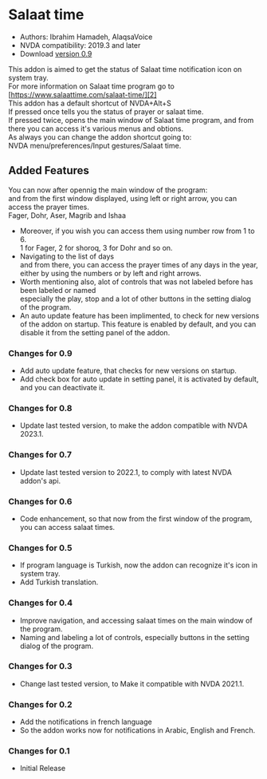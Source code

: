 # Salaat time #

*	Authors: Ibrahim Hamadeh, AlaqsaVoice  
*	NVDA compatibility: 2019.3 and later 
*	Download [version 0.9][1]

This addon is aimed to get the status of Salaat time notification icon on system tray.  
For more information on Salaat time program go to [https://www.salaattime.com/salaat-time/][2]  
This addon has a default shortcut of NVDA+Alt+S  
If pressed once tells you the status of prayer or salaat time.  
If pressed twice, opens the main window of Salaat time program, and from there you can access it's various menus and obtions.  
As always you can change the addon shortcut going to:  
NVDA menu/preferences/Input gestures/Salaat time.  

## Added Features ##

You can now after opennig the main window of the program:  
and from the first window displayed, using left or right arrow, you can access the prayer times.  
Fager, Dohr, Aser, Magrib and Ishaa  
*	Moreover, if you wish you can access them using number row from 1 to 6.  
1 for Fager, 2 for shoroq, 3 for Dohr and so on.  
*	Navigating to the list of days  
and from there, you can access the prayer times of any days in the year, either by using the numbers or by left and right arrows.  
*	Worth mentioning also, alot of controls that was not labeled before has been labeled or named  
especially the play, stop and a lot of other buttons in the setting dialog of the program.  
*	An auto update feature has been implimented, to check for new versions of the addon on startup. This feature is enabled by default, and you can disable it from the setting panel of the addon.

### Changes for 0.9 ###

*	Add auto update feature, that checks for new versions on startup.
*	Add check box for auto update in setting panel, it is activated by default, and you can deactivate it.

### Changes for 0.8 ###

*	Update last tested version, to make the addon compatible with NVDA 2023.1.

### Changes for 0.7 ###

*	Update last tested version to 2022.1, to comply with latest NVDA addon's api.

### Changes for 0.6 ###

*	Code enhancement, so that now from the first window of the program, you can access salaat times.

### Changes for 0.5 ###

*	If program language is Turkish, now the addon can recognize it's icon in system tray.  
*	Add Turkish translation.

### Changes for 0.4 ###

*	Improve navigation, and accessing salaat times on the main window of the program.  
*	Naming and labeling a lot of controls, especially buttons in the setting dialog of the program.  

### Changes for 0.3 ###

*	Change last tested version, to Make it compatible with NVDA 2021.1.

### Changes for 0.2 ###

*	Add the notifications in french language  
*	So the addon works now for notifications in Arabic, English and French.  

### Changes for 0.1 ###

*	Initial Release

[1]: https://github.com/ibrahim-s/salaatTime/releases/download/v0.9/salaatTime-0.9.nvda-addon

[2]: https://www.salaattime.com/salaat-time/
